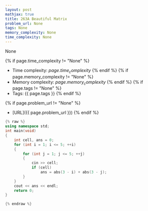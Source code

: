 ```yaml
---
layout: post
mathjax: true
title: 263A Beautiful Matrix
problem_url: None
tags: None
memory_complexity: None
time_complexity: None
---
```


None


{% if page.time_complexity != "None" %}
- Time complexity: ${{ page.time_complexity }}$
{% endif %}
{% if page.memory_complexity != "None" %}
- Memory complexity: ${{ page.memory_complexity }}$
{% endif %}
{% if page.tags != "None" %}
- Tags: {{ page.tags }}
{% endif %}

{% if page.problem_url != "None" %}
- [URL]({{ page.problem_url }})
{% endif %}

```cpp
{% raw %}
using namespace std;
int main(void)
{
    int cell, ans = 0;
    for (int i = 1; i <= 5; ++i)
    {
        for (int j = 1; j <= 5; ++j)
        {
            cin >> cell;
            if (cell)
                ans = abs(3 - i) + abs(3 - j);
        }
    }
    cout << ans << endl;
    return 0;
}

{% endraw %}
```